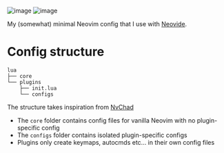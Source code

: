 ![image](https://user-images.githubusercontent.com/61563764/206861957-36e5bfc6-51bc-4214-a748-c828e3264dfd.png)
![image](https://user-images.githubusercontent.com/61563764/206861926-93e03936-a7ff-4b8c-8c7e-af21c378b8c9.png)

My (somewhat) minimal Neovim config that I use with [Neovide](https://github.com/neovide/neovide).

# Config structure

```
lua
├── core
└── plugins
    ├── init.lua
    └── configs
```

The structure takes inspiration from [NvChad](https://github.com/NvChad/NvChad)

- The `core` folder contains config files for vanilla Neovim with no plugin-specific config
- The `configs` folder contains isolated plugin-specific configs
- Plugins only create keymaps, autocmds etc... in their own config files
